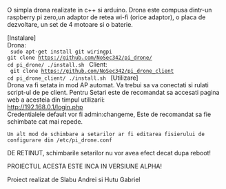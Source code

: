 O simpla drona realizate in c++ si arduino.
Drona este compusa dintr-un raspberry pi zero,un adaptor de retea wi-fi (orice adaptor), 
o placa de dezvoltare, un set de 4 motoare si o baterie.
<br>

[Instalare]
<br>
	Drona:<br>
	<code>
		sudo apt-get install git wiringpi 
		git clone https://github.com/NoSec342/pi_drone/
		cd pi_drone/ 
		./install.sh
	</code>
	Client:<br>
	<code>
		git clone https://github.com/NoSec342/pi_drone_client
		cd pi_drone_client/
		./install.sh
	</code>
[Utilizare]<br>
	Drona va fi setata in mod AP automat. Va trebui sa va conectati si rulati script-ul de pe client.
Pentru Setari este de recomandat sa accesati pagina web a acesteia din timpul utilizarii:<br> 
			http://192.168.0.1/login.php<br>
	Credentialele default vor fi admin:changeme, Este de recomandat sa fie schimbate cat mai repede.<br>

	Un alt mod de schimbare a setarilor ar fi editarea fisierului de configurare din /etc/pi_drone.conf


DE RETINUT, schimbarile setarilor nu vor avea efect decat dupa reboot!


PROIECTUL ACESTA ESTE INCA IN VERSIUNE ALPHA!



Proiect realizat de Slabu Andrei si Hutu Gabriel
